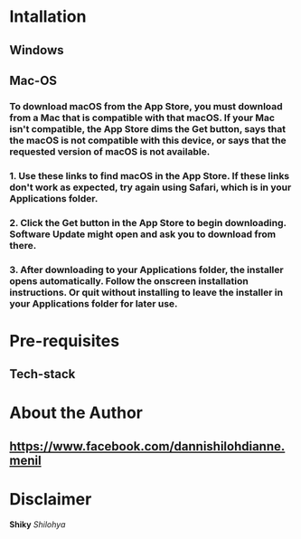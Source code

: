 # Intallation
## Windows




## Mac-OS
 ### To download macOS from the App Store, you must download from a Mac that is compatible with that macOS. If your Mac isn't compatible, the App Store dims the Get button, says that the macOS is not compatible with this device, or says that the requested version of macOS is not available.
 ### 1. Use these links to find macOS in the App Store. If these links don't work as expected, try again using Safari, which is in your Applications folder.
 ### 2. Click the Get button in the App Store to begin downloading. Software Update might open and ask you to download from there.
 ### 3. After downloading to your Applications folder, the installer opens automatically. Follow the onscreen installation instructions. Or quit without installing to leave the installer in your Applications folder for later use.


# Pre-requisites
  ## Tech-stack
  ### 
# About the Author
  ## 
  ## https://www.facebook.com/dannishilohdianne.menil

  # Disclaimer
  **Shiky**
  _Shilohya_
